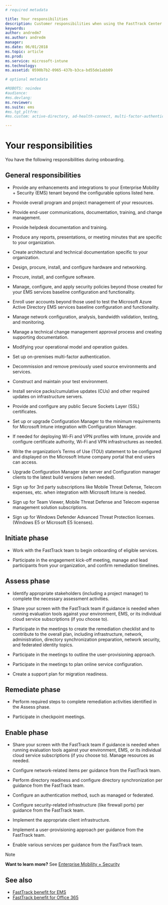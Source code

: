 ```yaml
---
# required metadata

title: Your responsibilities
description: Customer responsibilities when using the FastTrack Center Benefit
keywords:
author: andredm7
ms.author: andredm
manager:
ms.date: 06/01/2018
ms.topic: article
ms.prod:
ms.service: microsoft-intune
ms.technology:
ms.assetid: 0590b7b2-0965-437b-b3ca-bd55de1abb09

# optional metadata

#ROBOTS: noindex
#audience:
#ms.devlang:
ms.reviewer:
ms.suite: ems
#ms.tgt_pltfrm:
#ms.custom: active-directory, ad-health-connect, multi-factor-authentication, microsoft-intune

---
```


# Your responsibilities

You have the following responsibilities during onboarding.

## General responsibilities

-   Provide any enhancements and integrations to your Enterprise Mobility + Security (EMS) tenant beyond the configurable options listed here.

-   Provide overall program and project management of your resources.

-   Provide end-user communications, documentation, training, and change management.

-   Provide helpdesk documentation and training.

-   Produce any reports, presentations, or meeting minutes that are specific to your organization.

-   Create architectural and technical documentation specific to your organization.

-   Design, procure, install, and configure hardware and networking.

-   Procure, install, and configure software.

-   Manage, configure, and apply security policies beyond those created for your EMS services baseline configuration and functionality.

-   Enroll user accounts beyond those used to test the Microsoft Azure Active Directory EMS services baseline configuration and functionality.

-   Manage network configuration, analysis, bandwidth validation, testing, and monitoring.

-   Manage a technical change management approval process and creating supporting documentation.

-   Modifying your operational model and operation guides.

-   Set up on-premises multi-factor authentication.

-   Decommission and remove previously used source environments and services.

-   Construct and maintain your test environment.

-   Install service packs/cumulative updates (CUs) and other required updates on infrastructure servers.

-   Provide and configure any public Secure Sockets Layer (SSL) certificates.

- 	Set up or upgrade Configuration Manager to the minimum requirements for Microsoft Intune integration with Configuration Manager.

- 	If needed for deploying Wi-Fi and VPN profiles with Intune, provide and configure certificate authority, Wi-Fi and VPN infrastructures as needed.

-   Write the organization’s Terms of Use (TOU) statement to be configured and displayed on the Microsoft Intune company portal that end users can access.

-   Upgrade Configuration Manager site server and Configuration manager clients to the latest build versions (when needed).

-   Sign up for 3rd party subscriptions like Mobile Threat Defense, Telecom expenses, etc. when integration with Microsoft Intune is needed.

-   Sign up for Team Viewer, Mobile Threat Defense and Telecom expense management solution subscriptions.

-   Sign up for Windows Defender Advanced Threat Protection licenses. (Windows E5 or Microsoft E5 licenses).

## Initiate phase

-   Work with the FastTrack team to begin onboarding of eligible services.

-   Participate in the engagement kick-off meeting, manage and lead participants from your organization, and confirm remediation timelines.

## Assess phase

-   Identify appropriate stakeholders (including a project manager) to complete the necessary assessment activities.

-   Share your screen with the FastTrack team if guidance is needed when running evaluation tools against your environment, EMS, or its individual cloud service subscriptions (if you choose to).

-   Participate in the meetings to create the remediation checklist and to contribute to the overall plan, including infrastructure, network, administration, directory synchronization preparation, network security, and federated identity topics.

-   Participate in the meetings to outline the user-provisioning approach.

-   Participate in the meetings to plan online service configuration.

-   Create a support plan for migration readiness.

## Remediate phase

-   Perform required steps to complete remediation activities identified in the Assess phase.

-   Participate in checkpoint meetings.

## Enable phase

-   Share your screen with the FastTrack team if guidance is needed when running evaluation tools against your environment, EMS, or its individual cloud service subscriptions (if you choose to). Manage resources as needed.

-   Configure network-related items per guidance from the FastTrack team.

-   Perform directory readiness and configure directory synchronization per guidance from the FastTrack team.

-   Configure an authentication method, such as managed or federated. 

-   Configure security-related infrastructure (like firewall ports) per guidance from the FastTrack team.

-   Implement the appropriate client infrastructure.

-   Implement a user-provisioning approach per guidance from the FastTrack team.

-   Enable various services per guidance from the FastTrack team.

> [!NOTE]
> **Want to learn more?** See [Enterprise Mobility + Security](https://www.microsoft.com/en-us/cloud-platform/enterprise-mobility)

## See also

- [FastTrack benefit for EMS](fasttrack-center-benefit-for-enterprise-mobility-suite-ems.md)
- [FastTrack benefit for Office 365](https://docs.microsoft.com/fasttrack/fasttrack-benefit-for-office-365)


